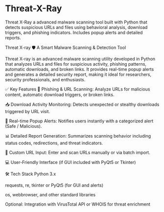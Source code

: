 # Threat-X-Ray
Threat X-Ray a advanced malware scanning tool built with Python that detects suspicious URLs and files using behavioral analysis, download triggers, and phishing indicators. Includes popup alerts and detailed reports.


Threat X-ray 🛡️
A Smart Malware Scanning & Detection Tool

Threat X-ray is an advanced malware scanning utility developed in Python that analyzes URLs and files for suspicious activity, phishing patterns, automatic downloads, and broken links. It provides real-time popup alerts and generates a detailed security report, making it ideal for researchers, security professionals, and enthusiasts.

✅ Key Features
🔗 Phishing & URL Scanning: Analyze URLs for malicious content, automatic download triggers, or broken links.

📥 Download Activity Monitoring: Detects unexpected or stealthy downloads triggered by URL visit.

🚨 Real-time Popup Alerts: Notifies users instantly with a categorized alert (Safe / Malicious).

📊 Detailed Report Generation: Summarizes scanning behavior including status codes, redirections, and threat indicators.

🧪 Custom URL Input: Enter and scan URLs manually or via batch import.

💻 User-Friendly Interface (if GUI included with PyQt5 or Tkinter)

🛠️ Tech Stack
Python 3.x

requests, re, tkinter or PyQt5 (for GUI and alerts)

os, webbrowser, and other standard libraries

Optional: Integration with VirusTotal API or WHOIS for threat enrichment

